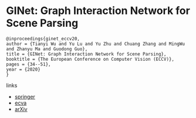 # GINet: Graph Interaction Network for Scene Parsing

```
@inproceedings{ginet_eccv20,
author = {Tianyi Wu and Yu Lu and Yu Zhu and Chuang Zhang and MingWu and Zhanyu Ma and Guodong Guo},
title = {GINet: Graph Interaction Network for Scene Parsing},
booktitle = {The European Conference on Computer Vision (ECCV)},
pages = {34--51},
year = {2020}
}
```

links
- [springer](https://link.springer.com/chapter/10.1007/978-3-030-58520-4_3)
- [ecva](https://www.ecva.net/papers/eccv_2020/papers_ECCV/html/2640_ECCV_2020_paper.php)
- [arXiv](https://arxiv.org/abs/2009.06160)
